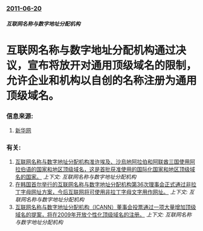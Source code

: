 ### [2011-06-20](/news/2011/06/20/index.md)

##### 互联网名称与数字地址分配机构
# 互联网名称与数字地址分配机构通过决议，宣布将放开对通用顶级域名的限制，允许企业和机构以自创的名称注册为通用顶级域名。




### 信息来源:

1. [新华网](http://news.xinhuanet.com/it/2011-06/20/c_121560167.htm)

### 有关:

1. [ 互联网名称与数字地址分配机构准许埃及、沙烏地阿拉伯和阿联酋三国使用阿拉伯语的国家和地区顶级域名，这是首批获准使用的国际化国家和地区顶级域名的国家。](/news/2010/05/6/互联网名称与数字地址分配机构准许埃及-沙烏地阿拉伯和阿联酋三国使用阿拉伯语的国家和地区顶级域名-这是首批获准使用的国际.md) _上下文: 互联网名称与数字地址分配机构_
2. [ 在韩国首尔举行的互联网名称与数字地址分配机构第36次理事会正式通过非拉丁字母网址方案，今后互联网将可使用非拉丁字母文字用作网址。](/news/2009/10/30/在韩国首尔举行的互联网名称与数字地址分配机构第36次理事会正式通过非拉丁字母网址方案-今后互联网将可使用非拉丁字母文字.md) _上下文: 互联网名称与数字地址分配机构_
3. [互联网名称与数字地址分配机构（ICANN）董事会投票通过一项大量增加顶级域名的提案，将在2009年开放个性化顶级域名的注册。](/news/2008/06/26/互联网名称与数字地址分配机构-ICANN-董事会投票通过一项大量增加顶级域名的提案-将在2009年开放个性化顶级域名的注.md) _上下文: 互联网名称与数字地址分配机构_
